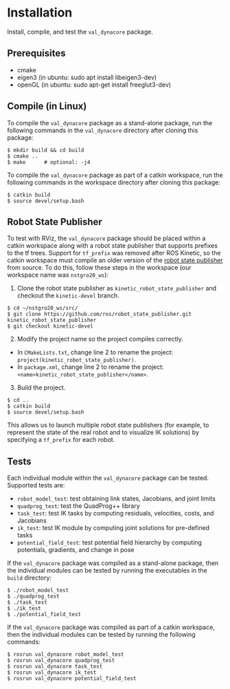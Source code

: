 # Installation

Install, compile, and test the `val_dynacore` package.



## Prerequisites
- cmake
- eigen3 (in ubuntu: sudo apt install libeigen3-dev)
- openGL (in ubuntu: sudo apt-get install freeglut3-dev)



## Compile (in Linux)
To compile the `val_dynacore` package as a stand-alone package, run the following commands in the `val_dynacore` directory after cloning this package:
```
$ mkdir build && cd build
$ cmake ..
$ make		# optional: -j4
```

To compile the `val_dynacore` package as part of a catkin workspace, run the following commands in the workspace directory after cloning this package:
```
$ catkin build
$ source devel/setup.bash
```



## Robot State Publisher
To test with RViz, the `val_dynacore` package should be placed within a catkin workspace along with a robot state publisher that supports prefixes to the tf trees.  Support for `tf_prefix` was removed after ROS Kinetic, so the catkin workspace must compile an older version of the [robot state publisher](https://github.com/ros/robot_state_publisher) from source.  To do this, follow these steps in the workspace (our workspace name was `nstgro20_ws`):
1. Clone the robot state publisher as `kinetic_robot_state_publisher` and checkout the `kinetic-devel` branch.
```
$ cd ~/nstgro20_ws/src/
$ git clone https://github.com/ros/robot_state_publisher.git kinetic_robot_state_publisher
$ git checkout kinetic-devel
```
2. Modify the project name so the project compiles correctly.
- In `CMakeLists.txt`, change line 2 to rename the project: `project(kinetic_robot_state_publisher)`.
- In `package.xml`, change line 2 to rename the project: `<name>kinetic_robot_state_publisher</name>`.

3. Build the project.
```
$ cd ..
$ catkin build
$ source devel/setup.bash
```

This allows us to launch multiple robot state publishers (for example, to represent the state of the real robot and to visualize IK solutions) by specifying a `tf_prefix` for each robot.



## Tests
Each individual module within the `val_dynacore` package can be tested.  Supported tests are:
- `robot_model_test`: test obtaining link states, Jacobians, and joint limits
- `quadprog_test`: test the QuadProg++ library
- `task_test`: test IK tasks by computing residuals, velocities, costs, and Jacobians
- `ik_test`: test IK module by computing joint solutions for pre-defined tasks
- `potential_field_test`: test potential field hierarchy by computing potentials, gradients, and change in pose

If the `val_dynacore` package was compiled as a stand-alone package, then the individual modules can be tested by running the executables in the `build` directory:
```
$ ./robot_model_test
$ ./quadprog_test
$ ./task_test
$ ./ik_test
$ ./potential_field_test
```

If the `val_dynacore` package was compiled as part of a catkin workspace, then the individual modules can be tested by running the following commands:
```
$ rosrun val_dynacore robot_model_test
$ rosrun val_dynacore quadprog_test
$ rosrun val_dynacore task_test
$ rosrun val_dynacore ik_test
$ rosrun val_dynacore potential_field_test
```
